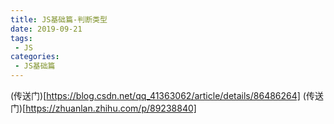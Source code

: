 ```yaml
---
title: JS基础篇-判断类型
date: 2019-09-21
tags:
 - JS
categories:
 - JS基础篇
---
```


(传送门)[https://blog.csdn.net/qq_41363062/article/details/86486264]
(传送门)[https://zhuanlan.zhihu.com/p/89238840]
